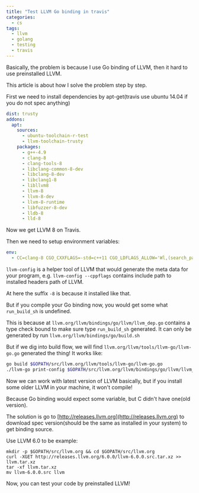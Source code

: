 ```yaml
---
title: "Test LLVM Go binding in travis"
categories:
  - cs
tags:
  - llvm
  - golang
  - testing
  - travis
---
```


Basically, the problem is because I use Go binding of LLVM, then it hard to use preinstalled LLVM.

This article is about how I solve the problem step by step.

First we need to install dependencies by apt-get(travis use ubuntu 14.04 if you do not spec anything)

```yaml
dist: trusty
addons:
  apt:
    sources:
      - ubuntu-toolchain-r-test
      - llvm-toolchain-trusty
    packages:
      - g++-4.9
      - clang-8
      - clang-tools-8
      - libclang-common-8-dev
      - libclang-8-dev
      - libclang1-8
      - libllvm8
      - llvm-8
      - llvm-8-dev
      - llvm-8-runtime
      - libfuzzer-8-dev
      - lldb-8
      - lld-8
```

Now we get LLVM 8 on Travis.

Then we need to setup environment variables:

```yaml
env:
  - CC=clang-8 CGO_CXXFLAGS=-std=c++11 CGO_LDFLAGS_ALLOW='Wl,(search_paths_first|headerpad_max_install_names)' CGO_CPPFLAGS="`llvm-config-8 --cppflags`" CGO_LDFLAGS="`llvm-config-8 --ldflags --libs --system-libs all`"
```

`llvm-config` is a helper tool of LLVM that would generate the meta data for your program, e.g. `llvm-config --cppflags` contains include path to installed headers path of LLVM.

At here the suffix `-8` is because it installed like that.

But if you compile your Go binding now, you would get some what `run_build_sh` is undefined.

This is because at `llvm.org/llvm/bindings/go/llvm/llvm_dep.go` contains a type check bound to make sure type `run_build_sh` generated.
It can only be generated by run `llvm.org/llvm/bindings/go/build.sh`

But if we dig into build flow, we will find `llvm.org/llvm/tools/llvm-go/llvm-go.go` generated the thing!
It works like:

```bash
go build $GOPATH/src/llvm.org/llvm/tools/llvm-go/llvm-go.go
./llvm-go print-config $GOPATH/src/llvm.org/llvm/bindings/go/llvm/llvm_config.go
```

Now we can work with latest version of LLVM basically, but if you install some older LLVM in your machine, it won't compile!

Because Go binding would expect some variable, but C didn't have one(old version).

The solution is go to [http://releases.llvm.org](http://releases.llvm.org) to download spec version(should be the same as installed in your system) to get binding source.

Use LLVM 6.0 to be example:

```
mkdir -p $GOPATH/src/llvm.org && cd $GOPATH/src/llvm.org
curl -XGET http://releases.llvm.org/6.0.0/llvm-6.0.0.src.tar.xz >> llvm.tar.xz
tar -xf llvm.tar.xz
mv llvm-6.0.0.src llvm
```

Now, you can test your code by preinstalled LLVM!
